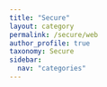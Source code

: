 ```yaml
---
title: "Secure"
layout: category
permalink: /secure/web
author_profile: true
taxonomy: Secure
sidebar:
  nav: "categories"
---
```

